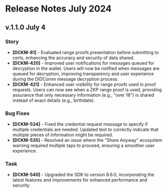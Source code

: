 # Release Notes July 2024

## v.1.1.0 July 4

### Story

* **\[DCKM-81]** - Evaluated range proofs presentation before submitting to certs, enhancing the accuracy and security of data shared.
* **\[DCKM-420]** - Improved user notifications for messages queued for decryption in the wallet. Users will now be notified when messages are queued for decryption, improving transparency and user experience during the DIDComm message decryption process.
* **\[DCKM-421]** - Enhanced user visibility for range proofs used in proof requests. Users can now see when a ZKP range proof is used, providing assurance that only necessary information (e.g., "over 18") is shared instead of exact details (e.g., birthdate).

### Bug Fixes

* **\[DCKM-534]** - Fixed the credential request message to specify if multiple credentials are needed. Updated text to correctly indicate that multiple pieces of information might be required.
* **\[DCKM-535]** - Resolved an issue where the "Share Anyway" ecosystem warning required multiple taps to proceed, ensuring a smoother user experience.

### Task

* **\[DCKM-540]** - Upgraded the SDK to version 8.6.0, incorporating the latest features and improvements for enhanced performance and security.
